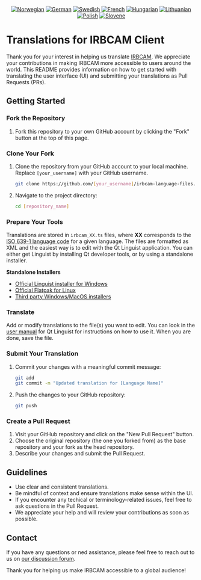 <p align="center">
  <a href="https://github.com/hokarob/irbcam-language-files/blob/main/irbcam_no.ts"><img alt="Norwegian" src="https://hokarob.github.io/irbcam-language-files/no.svg?kill_cache=1" /></a>
  <a href="https://github.com/hokarob/irbcam-language-files/blob/main/irbcam_de.ts"><img alt="German" src="https://hokarob.github.io/irbcam-language-files/de.svg?kill_cache=1" /></a>
  <a href="https://github.com/hokarob/irbcam-language-files/blob/main/irbcam_sv.ts"><img alt="Swedish" src="https://hokarob.github.io/irbcam-language-files/sv.svg?kill_cache=1" /></a>
  <a href="https://github.com/hokarob/irbcam-language-files/blob/main/irbcam_fr.ts"><img alt="French" src="https://hokarob.github.io/irbcam-language-files/fr.svg?kill_cache=1" /></a>
  <a href="https://github.com/hokarob/irbcam-language-files/blob/main/irbcam_hu.ts"><img alt="Hungarian" src="https://hokarob.github.io/irbcam-language-files/hu.svg?kill_cache=1" /></a>
  <a href="https://github.com/hokarob/irbcam-language-files/blob/main/irbcam_lt.ts"><img alt="Lithuanian" src="https://hokarob.github.io/irbcam-language-files/lt.svg?kill_cache=1" /></a>
  <a href="https://github.com/hokarob/irbcam-language-files/blob/main/irbcam_pt.ts"><img alt="Polish" src="https://hokarob.github.io/irbcam-language-files/pt.svg?kill_cache=1" /></a>
  <a href="https://github.com/hokarob/irbcam-language-files/blob/main/irbcam_sl.ts"><img alt="Slovene" src="https://hokarob.github.io/irbcam-language-files/sl.svg?kill_cache=1" /></a>
</p>

# Translations for IRBCAM Client
Thank you for your interest in helping us translate [IRBCAM](https://irbcam.com). We appreciate your contributions in making IRBCAM more accessible to users around the world. This README provides information on how to get started with translating the user interface (UI) and submitting your translations as Pull Requests (PRs).

## Getting Started

### Fork the Repository

1. Fork this repository to your own GitHub account by clicking the "Fork" button at the top of this page.

### Clone Your Fork

1. Clone the repository from your GitHub account to your local machine. Replace `[your_username]` with your GitHub username.

   ```bash
   git clone https://github.com/[your_username]/irbcam-language-files.git
   ```

2. Navigate to the project directory:
    ```bash
    cd [repository_name]
    ```

### Prepare Your Tools
Translations are stored in `irbcam_XX.ts` files, where **XX** corresponds to the [ISO 639-1 language code](https://en.wikipedia.org/wiki/List_of_ISO_639-1_codes) for a given language. The files are formatted as XML and the easiest way is to edit with the Qt Linguist application. You can either get Linguist by installing Qt developer tools, or by using a standalone installer.

**Standalone Installers**

- [Official Linguist installer for Windows](https://download.qt.io/linguist_releases/)
- [Official Flatpak for Linux](https://flathub.org/apps/io.qt.Linguist)
- [Third party Windows/MacOS installers](https://github.com/lelegard/qtlinguist-installers/releases)



### Translate
Add or modify translations to the file(s) you want to edit. You can look in the [user manual](https://doc.qt.io/qt-6/linguist-translators.html) for Qt Linguist for instructions on how to use it. When you are done, save the file.

### Submit Your Translation
1. Commit your changes with a meaningful commit message:
    ```bash
    git add
    git commit -m "Updated translation for [Language Name]"
    ```

2. Push the changes to your GitHub repository:
    ```bash
    git push
    ```

### Create a Pull Request
1. Visit your GitHub repository and click on the "New Pull Request" button.
2. Choose the original repository (the one you forked from) as the base repository and your fork as the head repository.
3. Describe your changes and submit the Pull Request.

## Guidelines
- Use clear and consistent translations.
- Be mindful of context and ensure translations make sense within the UI.
- If you encounter any techical or terminology-related issues, feel free to ask questions in the Pull Request.
- We appreciate your help and will review your contributions as soon as possible.

## Contact
If you have any questions or ned assistance, please feel free to reach out to us on [our discussion forum](https://forum.hokarob.com).

Thank you for helping us make IRBCAM accessible to a global audience!

